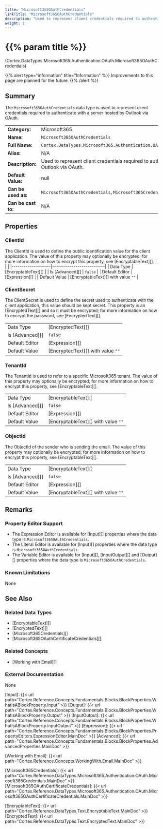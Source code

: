 ```yaml
---
title: "Microsoft365OAuthCredentials"
linkTitle: "Microsoft365OAuthCredentials"
description: "Used to represent client credentials required to authenticate with a server hosted by Outlook via OAuth."
weight: 1
---
```


# {{% param title %}}

<p class="namespace">(Cortex.DataTypes.Microsoft365.Authentication.OAuth.Microsoft365OAuthCredentials)</p>

{{% alert type="information" title="Information" %}} Improvements to this page are planned for the future. {{% /alert %}}

## Summary

The `Microsoft365OAuthCredentials` data type is used to represent client credentials required to authenticate with a server hosted by Outlook via OAuth.

| | |
|-|-|
| **Category:**          | Microsoft365                                            |
| **Name:**              | `Microsoft365OAuthCredentials`                                      |
| **Full Name:**         | `Cortex.DataTypes.Microsoft365.Authentication.OAuth.Microsoft365OAuthCredentials`         |
| **Alias:**             | N/A                                                    |
| **Description:**       | Used to represent client credentials required to authenticate with a server hosted by Outlook via OAuth. |
| **Default Value:**     | null                                                   |
| **Can be used as:**    | `Microsoft365OAuthCredentials`, `Microsoft365Credentials`, `Object`, `dynamic`                 |
| **Can be cast to:**    | N/A                                                    |

## Properties

### ClientId

The ClientId is used to define the public identification value for the client application. The value of this property may optionally be encrypted; for more information on how to encrypt this property, see [EncryptableText][].
| | |
|--------------------|---------------------------|
| Data Type | [EncryptableText][] |
| Is [Advanced][] | `false` |
| Default Editor | [Expression][] |
| Default Value | [EncryptableText][] with value `""` |

### ClientSecret

The ClientSecret is used to define the secret used to authenticate with the client application, this value should be kept secret. This property is an [EncryptedText][] and so it must be encrypted; for more information on how to encrypt the password, see [EncryptedText][].

| | |
|--------------------|---------------------------|
| Data Type | [EncryptedText][] |
| Is [Advanced][] | `false` |
| Default Editor | [Expression][] |
| Default Value | [EncryptedText][] with value `""` |

### TenantId

The TenantId is used to refer to a specific Microsoft365 tenant. The value of this property may optionally be encrypted; for more information on how to encrypt this property, see [EncryptableText][].

| | |
|--------------------|---------------------------|
| Data Type | [EncryptableText][] |
| Is [Advanced][] | `false` |
| Default Editor | [Expression][] |
| Default Value | [EncryptableText][] with value `""` |

### ObjectId

The ObjectId of the sender who is sending the email. The value of this property may optionally be encrypted; for more information on how to encrypt this property, see [EncryptableText][].

| | |
|--------------------|---------------------------|
| Data Type | [EncryptableText][] |
| Is [Advanced][] | `false` |
| Default Editor | [Expression][] |
| Default Value | [EncryptableText][] with value `""` |

## Remarks

### Property Editor Support

- The Expression Editor is available for [Input][] properties where the data type is `Microsoft365OAuthCredentials`.
- The Literal Editor is available for [Input][] properties where the data type is `Microsoft365OAuthCredentials`.
- The Variable Editor is available for [Input][], [InputOutput][] and [Output][] properties where the data type is `Microsoft365OAuthCredentials`.

### Known Limitations

None

## See Also

### Related Data Types

- [EncryptableText][]
- [EncryptedText][]
- [Microsoft365Credentials][]
- [Microsoft365OAuthCertificateCredentials][]

### Related Concepts

- [Working with Email][]

### External Documentation

None

[Input]: {{< url path="Cortex.Reference.Concepts.Fundamentals.Blocks.BlockProperties.WhatIsABlockProperty.Input" >}}
[Output]: {{< url path="Cortex.Reference.Concepts.Fundamentals.Blocks.BlockProperties.WhatIsABlockProperty.Output" >}}
[InputOutput]: {{< url path="Cortex.Reference.Concepts.Fundamentals.Blocks.BlockProperties.WhatIsABlockProperty.InputOutput" >}}
[Expression]: {{< url path="Cortex.Reference.Concepts.Fundamentals.Blocks.BlockProperties.PropertyEditors.ExpressionEditor.MainDoc" >}}
[Advanced]: {{< url path="Cortex.Reference.Concepts.Fundamentals.Blocks.BlockProperties.AdvancedProperties.MainDoc" >}}

[Working with Email]: {{< url path="Cortex.Reference.Concepts.WorkingWith.Email.MainDoc" >}}

[Microsoft365Credentials]: {{< url path="Cortex.Reference.DataTypes.Microsoft365.Authentication.OAuth.Microsoft365Credentials.MainDoc" >}}
[Microsoft365OAuthCertificateCredentials]: {{< url path="Cortex.Reference.DataTypes.Microsoft365.Authentication.OAuth.Microsoft365OAuthCertificateCredentials.MainDoc" >}}

[EncryptableText]: {{< url path="Cortex.Reference.DataTypes.Text.EncryptableText.MainDoc" >}}
[EncryptedText]: {{< url path="Cortex.Reference.DataTypes.Text.EncryptedText.MainDoc" >}}
